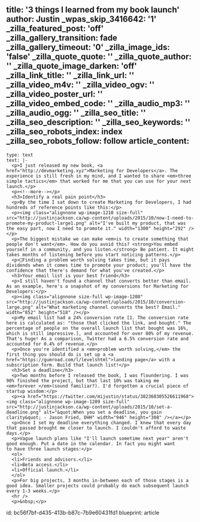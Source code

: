 title: '3 things I learned from my book launch'
author: Justin
_wpas_skip_3416642: '1'
_zilla_featured_post: 'off'
_zilla_gallery_transition: fade
_zilla_gallery_timeout: '0'
_zilla_image_ids: 'false'
_zilla_quote_quote: ''
_zilla_quote_author: ''
_zilla_quote_image_darken: 'off'
_zilla_link_title: ''
_zilla_link_url: ''
_zilla_video_m4v: ''
_zilla_video_ogv: ''
_zilla_video_poster_url: ''
_zilla_video_embed_code: ''
_zilla_audio_mp3: ''
_zilla_audio_ogg: ''
_zilla_seo_title: ''
_zilla_seo_description: ''
_zilla_seo_keywords: ''
_zilla_seo_robots_index: index
_zilla_seo_robots_follow: follow
article_content:
  -
    type: text
    text: |-
      <p>I just released my new book, <a href="http://devmarketing.xyz">Marketing for Developers</a>. The experience is still fresh in my mind, and I wanted to share <em>three simple tactics</em> that worked for me that you can use for your next launch.</p>
      <p><!--more--></p>
      <h3>Identify a real pain point</h3>
      <p>By the time I sat down to create Marketing for Developers, I had hundreds of reference points like this:</p>
      <p><img class="alignnone wp-image-1210 size-full" src="http://justinjackson.ca/wp-content/uploads/2015/10/now-I-need-to-promote-my-product-large1.png" alt="I've built my product, that was the easy part, now I need to promote it." width="1300" height="292" /></p>
      <p>The biggest mistake we can make <em>is to create something that people don't want</em>. How do you avoid this? <strong>You embed yourself in a community, and you listen.</strong> Be patient. It might takes months of listening before you start noticing patterns.</p>
      <p>Finding a problem worth solving takes time, but it pays dividends when it comes time to promote your product; you'll have the confidence that there's demand for what you've created.</p>
      <h3>Your email list is your best friend</h3>
      <p>I still haven't found a channel that converts better than email. As an example, here's a snapshot of my conversions for Marketing for Developers:</p>
      <p><img class="alignnone size-full wp-image-1208" src="http://justinjackson.ca/wp-content/uploads/2015/10/conversion-large.png" alt="What marketing channel converts the best? Email." width="852" height="518" /></p>
      <p>My email list had a 24% conversion rate [1. The conversion rate here is calculated as: "those that clicked the link, and bought." The percentage of people on the overall launch list that bought was 16%, which is still impressive.], and accounted for over 80% of my revenue. That's huge! As a comparison, Twitter had a 6.5% conversion rate and accounted for 0.4% of revenue.</p>
      <p>Once you're identified a <em>problem worth solving,</em> the first thing you should do is set up a <a href="https://gumroad.com/l/levelshtml">landing page</a> with a subscription form. Build that launch list!</p>
      <h3>Set a deadline</h3>
      <p>Two months before I released the book, I was floundering. I was 90% finished the project, but that last 10% was taking me <em>forever </em>(sound familiar?). I'd forgotten a crucial piece of startup wisdom:</p>
      <p><a href="https://twitter.com/mijustin/status/382368305526611968"><img class="alignnone wp-image-1209 size-full" src="http://justinjackson.ca/wp-content/uploads/2015/10/set-a-deadline.png" alt="&quot;When you set a deadline, you gain clarity&quot; - Jason Fried, DHH" width="946" height="308" /></a></p>
      <p>Once I set my deadline everything changed. I knew that every day that passed brought me closer to launch. I couldn't afford to waste days.</p>
      <p>Vague launch plans like "I'll launch sometime next year" aren't good enough. Put a date in the calendar. In fact you might want to have three launch stages:</p>
      <ol>
      <li>Friends and advisors.</li>
      <li>Beta access.</li>
      <li>Official launch.</li>
      </ol>
      <p>For big projects, 3 months in-between each of those stages is a good idea. Smaller projects could probably do each subsequent launch every 1-3 weeks.</p>
      <hr />
      <p>&nbsp;</p>
id: bc56f7bf-d435-413b-b87c-7b9e60431fd1
blueprint: article
